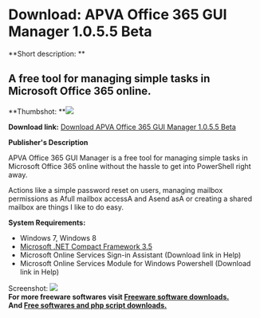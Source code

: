 # Download: APVA Office 365 GUI Manager 1.0.5.5 Beta

**Short description: **

## A free tool for managing simple tasks in Microsoft Office 365 online.

  
**Thumbshot: **![](http://www.freewarefiles.com/screenshot/apvagui1_md.jpg)   
  
**Download link:** [Download APVA Office 365 GUI Manager 1.0.5.5 Beta](http://freesoftwares.boysofts.com/APVA-Office-365-GUI-Manager_program_79973.html)  
  

**Publisher's Description**  
  

APVA Office 365 GUI Manager is a free tool for managing simple tasks in
Microsoft Office 365 online without the hassle to get into PowerShell right
away.

Actions like a simple password reset on users, managing mailbox permissions as
Afull mailbox accessA and Asend asA or creating a shared mailbox are things I
like to do easy.

**System Requirements:**

  * Windows 7, Windows 8 
  * [Microsoft .NET Compact Framework 3.5](http://www.freewarefiles.com/Microsoft-NET-Compact-Framework_program_21274.html)
  * Microsoft Online Services Sign-in Assistant (Download link in Help) 
  * Microsoft Online Services Module for Windows Powershell (Download link in Help) 

  
  
Screenshot: ![](http://www.freewarefiles.com/screenshot/apvagui1.jpg)  
**For more freeware softwares visit [Freeware software downloads.](http://freesoftwares.boysofts.com/)**   
**And [Free softwares and php script downloads.](http://www.boysofts.com/)**

